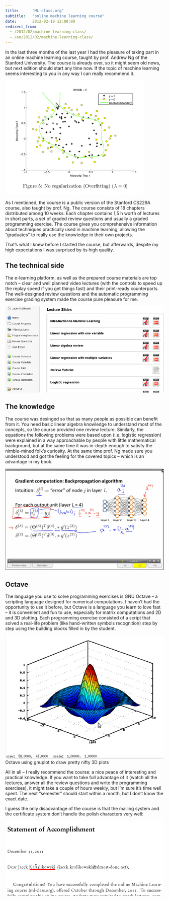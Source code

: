 ```yaml
---
title:      "ML-class.org"
subtitle:   "online machine learning course"
date:       2012-02-10 12:00:00
redirect_from:
  - /2012/02/machine-learning-class/
  - /en/2012/02/machine-learning-class/
---
```


In the last three months of the last year I had the pleasure of taking part in an online machine learning course, taught by prof. Andrew Ng of the Stanford University. The course is already over, so it might seem old news, but next edition should start any time now. If the topic of machine learning seems interesting to you in any way I can really recommend it.
<!--more-->

![overfitting the data](/img/ml-class/overfitting.png "overfitting the data")

As I mentioned, the course is a public version of the  Stanford CS229A course, also taught by prof. Ng. The course consists of 18 chapters distributed among 10 weeks. Each chapter contains 1,5 h worth of lectures in short parts, a set of graded review questions and usually a graded programming exercise. The course gives you comprehensive information about techniques practically used in machine learning, allowing the “graduates” to really use the knowledge in their own projects.

That’s what I knew before I started the course, but afterwards, despite my high expectations I was surprised by its high quality.

## The technical side

The e-learning platform, as well as the prepared course materials are top notch – clear and well planned video lectures (with the controls to speed up the replay speed if you get things fast) and their print-ready counterparts. The well-designed review questions and the automatic programming exercise grading system made the course pure pleasure for me.

![lecture slides](/img/ml-class/MachineLearning0.png)

## The knowledge

The course was desinged so that as many people as possible can benefit from it. You need basic linear algebra knowledge to understand most of the concepts, so the course provided one review lecture. Similarly, the equations the following problems were based upon (i.e. logistic regression) were explained in a way approachable by people with little mathematical background, but at the same time it was in-depth enough to satisfy the nimble-mined folk’s curiosity. At the same time prof. Ng made sure you understood and got the feeling for the covered topics – which is an advantage in my book.

![neural network](/img/ml-class/NN.png)

## Octave

The language you use to solve programming exercises is GNU Octave – a scripting language designed for numerical computations. I haven’t had the opportunity to use it before, but Octave is a language you learn to love fast – it is convenient and fun to use, especially for matrix computations and 2D and 3D plotting. Each programming exercise consisted of a script that solved a real-life problem (like hand-written symbols recognition) step by step using the building blocks filled in by the student.

![sombrero plot](/img/ml-class/sombrero.png "Octave using gnuplot to draw pretty nifty 3D plots")
Octave using gnuplot to draw pretty nifty 3D plots

All in all – I really recommend the course: a nice peace of interesting and practical knowledge. If you want to take full advantage of it (watch all the lectures, answer all the review questions and write the programming exercises), it might take a couple of hours weekly, but I’m sure it’s time well spent. The next “semester” should start within a month, but I don’t know the exact date.

I guess the only disadvantage of the course is that the mailing system and the certificate system don’t handle the polish characters very well:

![Jacek Who](/img/ml-class/82208.pdf.png)
